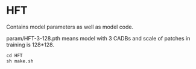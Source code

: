 # HFT
Contains model parameters as well as model code.


param/HFT-3-128.pth means model with 3 CADBs and scale of patches in training is 128*128.

```python
cd HFT
sh make.sh
```







